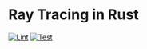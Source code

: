 # Ray Tracing in Rust
[![Lint](https://github.com/arthur-targaryen/ray-tracing-rust/actions/workflows/lint.yml/badge.svg?branch=main)](https://github.com/arthur-targaryen/ray-tracing-rust/actions/workflows/lint.yml)
[![Test](https://github.com/arthur-targaryen/ray-tracing-rust/actions/workflows/test.yml/badge.svg)](https://github.com/arthur-targaryen/ray-tracing-rust/actions/workflows/test.yml)
